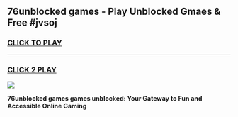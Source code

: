 
## 76unblocked games - Play Unblocked Gmaes & Free #jvsoj
<h3>
<a href="https://news.freeplayer.one?title=76unblocked_games&ref=24F">CLICK TO PLAY</a></h3>
<hr>

<h3>
<a href="https://news.freeplayer.one?title=76unblocked_games&ref=24F">CLICK 2 PLAY</a>
  
</h3>

<a href="https://news.freeplayer.one?title=76unblocked_games&ref=24F/"><img src="https://clearcache.store/games.png"></a>


**76unblocked games games unblocked: Your Gateway to Fun and Accessible Online Gaming**
